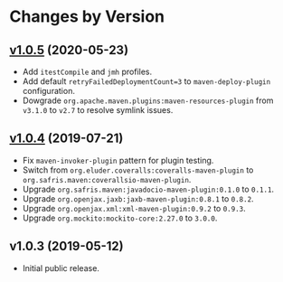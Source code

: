 # Changes by Version

## [v1.0.5](https://github.com/openjax/root/compare/5983e42306d93274eb9549a00f978f86fed20b6b..HEAD) (2020-05-23)
* Add `itestCompile` and `jmh` profiles.
* Add default `retryFailedDeploymentCount=3` to `maven-deploy-plugin` configuration.
* Dowgrade `org.apache.maven.plugins:maven-resources-plugin` from `v3.1.0` to `v2.7` to resolve symlink issues.

## [v1.0.4](https://github.com/openjax/root/compare/36514801954ffee27a56fdf9722cda0b4036db24..5983e42306d93274eb9549a00f978f86fed20b6b) (2019-07-21)
* Fix `maven-invoker-plugin` pattern for plugin testing.
* Switch from `org.eluder.coveralls:coveralls-maven-plugin` to `org.safris.maven:coverallsio-maven-plugin`.
* Upgrade `org.safris.maven:javadocio-maven-plugin:0.1.0` to `0.1.1`.
* Upgrade `org.openjax.jaxb:jaxb-maven-plugin:0.8.1` to `0.8.2`.
* Upgrade `org.openjax.xml:xml-maven-plugin:0.9.2` to `0.9.3`.
* Upgrade `org.mockito:mockito-core:2.27.0` to `3.0.0`.

## v1.0.3 (2019-05-12)
* Initial public release.